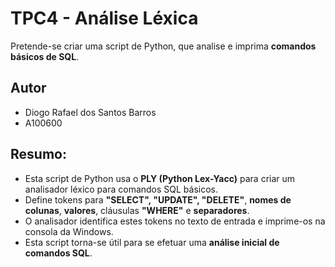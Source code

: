 # TPC4 - Análise Léxica
Pretende-se criar uma script de Python, que analise e imprima **comandos básicos de SQL**. 

## Autor
- Diogo Rafael dos Santos Barros
- A100600

## Resumo:
- Esta script de Python usa o **PLY (Python Lex-Yacc)** para criar um analisador léxico para comandos SQL básicos. 
- Define tokens para **"SELECT", "UPDATE", "DELETE"**, **nomes de colunas**, **valores**, cláusulas **"WHERE"** e **separadores**. 
- O analisador identifica estes tokens no texto de entrada e imprime-os na consola da Windows. 
- Esta script torna-se útil para se efetuar uma **análise inicial de comandos SQL**.

